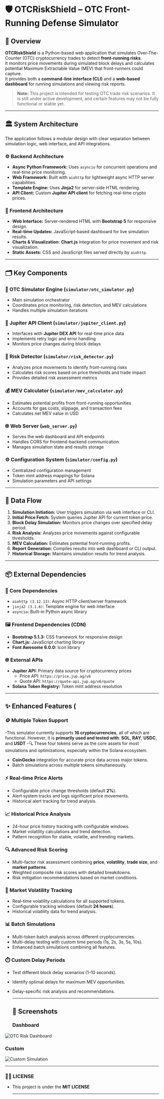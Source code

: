 # 🛡️ OTCRiskShield – OTC Front-Running Defense Simulator

## 📄 Overview

**OTCRiskShield** is a Python-based web application that simulates Over-The-Counter (OTC) cryptocurrency trades to detect **front-running risks**.  
It monitors price movements during simulated block delays and calculates potential Maximum Extractable Value (MEV) that front-runners could capture.  
It provides both a **command-line interface (CLI)** and a **web-based dashboard** for running simulations and viewing risk reports.

> **Note:** This project is intended for testing OTC trade risk scenarios. It is still under active development, and certain features may not be fully functional or stable yet.


---


## 🏛️ System Architecture

The application follows a modular design with clear separation between simulation logic, web interface, and API integrations.

### ⚙️ Backend Architecture
- **Async Python Framework:** Uses `asyncio` for concurrent operations and real-time price monitoring.
- **Web Framework:** Built with `aiohttp` for lightweight async HTTP server capabilities.
- **Template Engine:** Uses **Jinja2** for server-side HTML rendering.
- **API Client:** Custom **Jupiter API client** for fetching real-time crypto prices.

### 🎨 Frontend Architecture
- **Web Interface:** Server-rendered HTML with **Bootstrap 5** for responsive design.
- **Real-time Updates:** JavaScript-based dashboard for live simulation results.
- **Charts & Visualization:** **Chart.js** integration for price movement and risk visualization.
- **Static Assets:** CSS and JavaScript files served directly by `aiohttp`.

---

## 🗂️ Key Components

### 🧩 OTC Simulator Engine (`simulator/otc_simulator.py`)
- Main simulation orchestrator
- Coordinates price monitoring, risk detection, and MEV calculations
- Handles multiple simulation iterations

### 🔗 Jupiter API Client (`simulator/jupiter_client.py`)
- Interfaces with **Jupiter DEX API** for real-time price data
- Implements retry logic and error handling
- Monitors price changes during block delays

### 🚨 Risk Detector (`simulator/risk_detector.py`)
- Analyzes price movements to identify front-running risks
- Calculates risk scores based on price thresholds and trade impact
- Provides detailed risk assessment metrics

### 💰 MEV Calculator (`simulator/mev_calculator.py`)
- Estimates potential profits from front-running opportunities
- Accounts for gas costs, slippage, and transaction fees
- Calculates net MEV value in USD

### 🌐 Web Server (`web_server.py`)
- Serves the web dashboard and API endpoints
- Handles CORS for frontend-backend communication
- Manages simulation state and results storage

### ⚙️ Configuration System (`simulator/config.py`)
- Centralized configuration management
- Token mint address mappings for Solana
- Simulation parameters and API settings

---

## 🔄 Data Flow

1. **Simulation Initiation:** User triggers simulation via web interface or CLI.
2. **Initial Price Fetch:** System queries Jupiter API for current token price.
3. **Block Delay Simulation:** Monitors price changes over specified delay period.
4. **Risk Analysis:** Analyzes price movements against configurable thresholds.
5. **MEV Calculation:** Estimates potential front-running profits.
6. **Report Generation:** Compiles results into web dashboard or CLI output.
7. **Historical Storage:** Maintains simulation results for trend analysis.

---

## 📦 External Dependencies

### 🧰 Core Dependencies
- `aiohttp (3.12.13)`: Async HTTP client/server framework
- `jinja2 (3.1.6)`: Template engine for web interface
- `asyncio`: Built-in Python async library

### 🖼️ Frontend Dependencies (CDN)
- **Bootstrap 5.1.3:** CSS framework for responsive design
- **Chart.js:** JavaScript charting library
- **Font Awesome 6.0.0:** Icon library

### 🌐 External APIs
- **Jupiter API:** Primary data source for cryptocurrency prices  
  - Price API: `https://price.jup.ag/v6`
  - Quote API: `https://quote-api.jup.ag/v6/quote`
- **Solana Token Registry:** Token mint address resolution

---

## ✨ Enhanced Features (

### 🪙 Multiple Token Support
-This simulator currently supports **16 cryptocurrencies**, all of which are functional.  However, it is **primarily used and tested with**: **SOL**, **RAY**, **USDC**, and **USDT**
-🔍 These four tokens serve as the core assets for most simulations and optimizations, especially within the Solana ecosystem.
- **CoinGecko** integration for accurate price data across major tokens.
- Batch simulations across multiple tokens simultaneously.

### ⚡ Real-time Price Alerts
- Configurable price change thresholds (default **2%**).
- Alert system tracks and logs significant price movements.
- Historical alert tracking for trend analysis.

### 📈 Historical Price Analysis
- 24-hour price history tracking with configurable windows.
- Market volatility calculations and trend detection.
- Pattern recognition for stable, volatile, and trending markets.

### 🔍 Advanced Risk Scoring
- Multi-factor risk assessment combining **price**, **volatility**, **trade size**, and **market patterns**.
- Weighted composite risk scores with detailed breakdowns.
- Risk mitigation recommendations based on market conditions.

### 🌊 Market Volatility Tracking
- Real-time volatility calculations for all supported tokens.
- Configurable tracking windows (default **24 hours**).
- Historical volatility data for trend analysis.

### 📊 Batch Simulations
- Multi-token batch analysis across different cryptocurrencies.
- Multi-delay testing with custom time periods (1s, 2s, 3s, 5s, 10s).
- Enhanced batch simulations combining all features.

### ⏱️ Custom Delay Periods
- Test different block delay scenarios (1–10 seconds).
- Identify optimal delays for maximum MEV opportunities.
- Delay-specific risk analysis and recommendations.
  
  ---

  ## 📸 Screenshots
  
  ###  Dashboard

![OTC Risk Dashboard](https://github.com/btorressz/OTCRiskShield/blob/main/otcriskdash.jpg)


### Custom

![Custom Simulation](https://github.com/btorressz/OTCRiskShield/blob/main/otcriskcustom.jpg)


  ---


 ### 🧾📜 LICENSE
   - This project is under the **MIT LICENSE**

      ---
